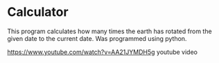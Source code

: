 # Calculator
This program calculates how many times the earth has rotated from the given date to the current date. 
Was programmed using python. 

https://www.youtube.com/watch?v=AA21JYMDH5g youtube video
